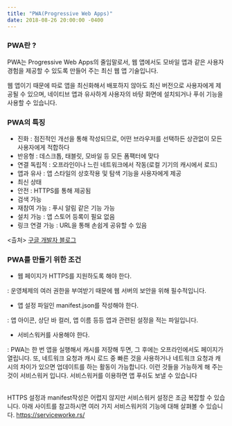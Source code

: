 ```yaml
---
title: "PWA(Progressive Web Apps)"
date: 2018-08-26 20:00:00 -0400
---
```


<h3>PWA란 ?</h3>

PWA는 Progressive Web Apps의 줄임말로서, 웹 앱에서도 모바일 앱과 같은 사용자 경험을 제공할 수 있도록 만들어 주는 최신 웹 앱 기술입니다.

웹 앱이기 때문에 따로 앱을 최신화해서 배포하지 않아도 최신 버전으로 사용자에게 제공될 수 있으며, 네이티브 앱과 유사하게
사용자의 바탕 화면에 설치되거나 푸쉬 기능을 사용할 수 있습니다.

<h3>PWA의 특징</h3>

- 진화 : 점진적인 개선을 통해 작성되므로, 어떤 브라우저를 선택하든 상관없이 모든 사용자에게 적합하다
- 반응형 : 데스크톱, 태블릿, 모바일 등 모든 폼팩터에 맞다
- 연결 독립적 : 오프라인이나 느린 네트워크에서 작동(로컬 기기의 캐시에서 로드)
- 앱과 유사 : 앱 스타일의 상호작용 및 탐색 기능을 사용자에게 제공
- 최신 상태
- 안전 : HTTPS를 통해 제공됨
- 검색 가능
- 재참여 가능 : 푸시 알림 같은 기능 가능
- 설치 가능 : 앱 스토어 등록이 필요 없음
- 링크 연결 가능 : URL을 통해 손쉽게 공유할 수 있음

<츨처> <a href="https://developers.google.com/web/progressive-web-apps/">구글 개발자 블로그</a>

<h3>PWA를 만들기 위한 조건</h3>

- 웹 페이지가 HTTPS를 지원하도록 해야 한다.<br/>

 : 운영체제의 여러 권한을 부여받기 때문에 웹 서버의 보안을 위해 필수적입니다.<br/>
 
- 앱 설정 파일인 manifest.json를 작성해야 한다.<br/>

 : 앱 아이콘, 상단 바 컬러, 앱 이름 등등 앱과 관련된 설정을 적는 파일입니다.<br/>
 
- 서비스워커를 사용해야 한다.<br/>

 : PWA는 한 번 앱을 실행해서 캐시를 저장해 두면, 그 후에는 오프라인에서도 페이지가 열립니다. 
    또, 네트워크 요청과 캐시 로드 중 빠른 것을 사용하거나 네트워크 요청과 캐시의 차이가 있으면 업데이트를 하는 활동이 가능합니다.
    이런 것들을 가능하게 해 주는 것이 서비스워커 입니다. 서비스워커를 이용하면 앱 푸쉬도 보낼 수 있습니다<br/><br/>

 
HTTPS 설정과 manifest작성은 어렵지 않지만 서비스워커 설정은 조금 복잡할 수 있습니다.
아래 사이트를 참고하시면 여러 가지 서비스워커의 기능에 대해 살펴볼 수 있습니다.
<a href="https://serviceworke.rs/">https://serviceworke.rs/</a>

